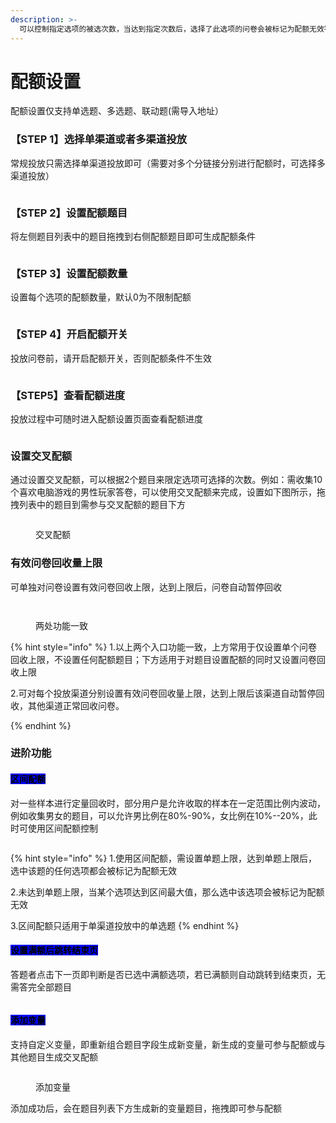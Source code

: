 ```yaml
---
description: >-
  可以控制指定选项的被选次数，当达到指定次数后，选择了此选项的问卷会被标记为配额无效答卷。例如，一份问卷需要收集的答卷是男，女各500份，就可以通过设置配额来控制
---
```


# 配额设置

配额设置仅支持单选题、多选题、联动题(需导入地址）

### 【STEP 1】选择单渠道或者多渠道投放

常规投放只需选择单渠道投放即可（需要对多个分链接分别进行配额时，可选择多渠道投放）

<figure><img src="../../.gitbook/assets/配额渠道.png" alt=""><figcaption></figcaption></figure>

### 【STEP 2】设置配额题目

将左侧题目列表中的题目拖拽到右侧配额题目即可生成配额条件

<figure><img src="../../.gitbook/assets/image (1077).png" alt=""><figcaption></figcaption></figure>

### 【STEP 3】设置配额数量

设置每个选项的配额数量，默认0为不限制配额

<figure><img src="../../.gitbook/assets/image (1078).png" alt=""><figcaption></figcaption></figure>

### 【STEP 4】开启配额开关

投放问卷前，请开启配额开关，否则配额条件不生效

<figure><img src="../../.gitbook/assets/image (13).png" alt=""><figcaption></figcaption></figure>

### 【STEP5】查看配额进度

投放过程中可随时进入配额设置页面查看配额进度

<figure><img src="../../.gitbook/assets/image (1) (1) (1).png" alt=""><figcaption></figcaption></figure>

### 设置交叉配额

通过设置交叉配额，可以根据2个题目来限定选项可选择的次数。例如：需收集10个喜欢电脑游戏的男性玩家答卷，可以使用交叉配额来完成，设置如下图所示，拖拽列表中的题目到需参与交叉配额的题目下方

<figure><img src="../../.gitbook/assets/交叉配额1.gif" alt=""><figcaption><p>交叉配额</p></figcaption></figure>

### 有效问卷回收量上限

可单独对问卷设置有效问卷回收上限，达到上限后，问卷自动暂停回收

<figure><img src="../../.gitbook/assets/image (2) (1).png" alt=""><figcaption></figcaption></figure>

<figure><img src="../../.gitbook/assets/image (3) (1).png" alt=""><figcaption><p>两处功能一致</p></figcaption></figure>

{% hint style="info" %}
1.以上两个入口功能一致，上方常用于仅设置单个问卷回收上限，不设置任何配额题目；下方适用于对题目设置配额的同时又设置问卷回收上限

2.可对每个投放渠道分别设置有效问卷回收量上限，达到上限后该渠道自动暂停回收，其他渠道正常回收问卷。


{% endhint %}

### 进阶功能

#### <mark style="background-color:blue;">区间配额</mark>

对一些样本进行定量回收时，部分用户是允许收取的样本在一定范围比例内波动，例如收集男女的题目，可以允许男比例在80%-90%，女比例在10%--20%，此时可使用区间配额控制

<figure><img src="../../.gitbook/assets/image (4) (1).png" alt=""><figcaption></figcaption></figure>

{% hint style="info" %}
1.使用区间配额，需设置单题上限，达到单题上限后，选中该题的任何选项都会被标记为配额无效

2.未达到单题上限，当某个选项达到区间最大值，那么选中该选项会被标记为配额无效

3.区间配额只适用于单渠道投放中的单选题
{% endhint %}

#### <mark style="background-color:blue;">设置满额后跳转结束页</mark>

答题者点击下一页即判断是否已选中满额选项，若已满额则自动跳转到结束页，无需答完全部题目

<figure><img src="../../.gitbook/assets/image (1083).png" alt=""><figcaption></figcaption></figure>

#### <mark style="background-color:blue;">添加变量</mark>

支持自定义变量，即重新组合题目字段生成新变量，新生成的变量可参与配额或与其他题目生成交叉配额

<figure><img src="../../.gitbook/assets/image (832).png" alt=""><figcaption><p>添加变量</p></figcaption></figure>

添加成功后，会在题目列表下方生成新的变量题目，拖拽即可参与配额

<figure><img src="../../.gitbook/assets/image (1079).png" alt=""><figcaption></figcaption></figure>

